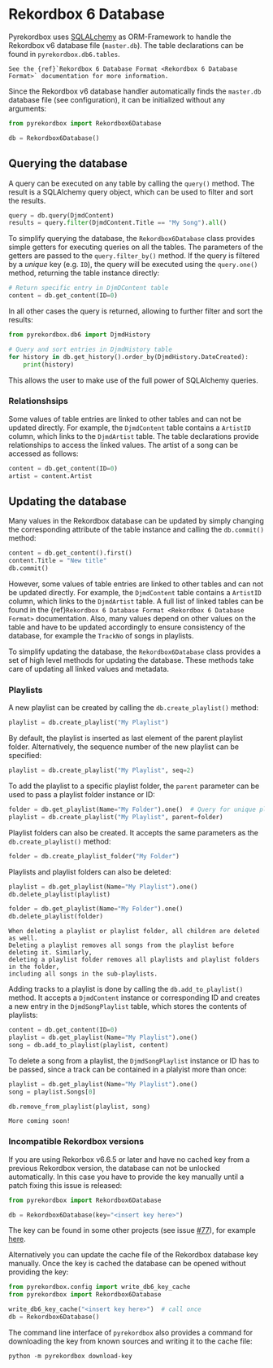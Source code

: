 # Rekordbox 6 Database

Pyrekordbox uses [SQLALchemy](https://www.sqlalchemy.org/) as ORM-Framework to handle the
Rekordbox v6 database file (``master.db``). The table declarations can be found in
``pyrekordbox.db6.tables``.

```{seealso}
See the {ref}`Rekordbox 6 Database Format <Rekordbox 6 Database Format>` documentation for more information.
```

Since the Rekordbox v6 database handler automatically finds the ``master.db`` database file
(see configuration), it can be initialized without any arguments:
````python
from pyrekordbox import Rekordbox6Database

db = Rekordbox6Database()
````

## Querying the database

A query can be executed on any table by calling the ``query()`` method. The result is
a SQLAlchemy query object, which can be used to filter and sort the results.
````python
query = db.query(DjmdContent)
results = query.filter(DjmdContent.Title == "My Song").all()
````

To simplify querying the database, the ``Rekordbox6Database`` class provides simple
getters for executing queries on all the tables. The parameters of the getters are
passed to the ``query.filter_by()`` method. If the query is filtered by a *unique* key
(e.g. ``ID``), the query will be executed using the ``query.one()`` method, returning the
table instance directly:
````python
# Return specific entry in DjmDContent table
content = db.get_content(ID=0)
````

In all other cases the query is returned, allowing to further filter and sort the results:
````python
from pyrekordbox.db6 import DjmdHistory

# Query and sort entries in DjmdHistory table
for history in db.get_history().order_by(DjmdHistory.DateCreated):
    print(history)
````

This allows the user to make use of the full power of SQLAlchemy queries.

### Relationshsips

Some values of table entries are linked to other tables and can not be updated
directly. For example, the ``DjmdContent`` table contains a ``ArtistID`` column, which
links to the ``DjmdArtist`` table. The table declarations provide relationships to
access the linked values. The artist of a song can be accessed as follows:
````python
content = db.get_content(ID=0)
artist = content.Artist
````


## Updating the database

Many values in the Rekordbox database can be updated by simply changing the corresponding
attribute of the table instance and calling the ``db.commit()`` method:
````python
content = db.get_content().first()
content.Title = "New title"
db.commit()
````

However, some values of table entries are linked to other tables and can not be updated
directly. For example, the ``DjmdContent`` table contains a ``ArtistID`` column, which
links to the ``DjmdArtist`` table. A full list of linked tables can be found in the
{ref}`Rekordbox 6 Database Format <Rekordbox 6 Database Format>` documentation.
Also, many values depend on other values on the table and have to be updated accordingly
to ensure consistency of the database, for example the ``TrackNo`` of songs in playlists.

To simplify updating the database, the ``Rekordbox6Database`` class provides a set of
high level methods for updating the database. These methods take care of updating all
linked values and metadata.

### Playlists

A new playlist can be created by calling the ``db.create_playlist()`` method:
````python
playlist = db.create_playlist("My Playlist")
````
By default, the playlist is inserted as last element of the parent playlist folder.
Alternatively, the sequence number of the new playlist can be specified:
````python
playlist = db.create_playlist("My Playlist", seq=2)
````
To add the playlist to a specific playlist folder, the ``parent`` parameter can be used
to pass a playlist folder instance or ID:
````python
folder = db.get_playlist(Name="My Folder").one()  # Query for unique playlist folder
playlist = db.create_playlist("My Playlist", parent=folder)
````

Playlist folders can also be created. It accepts the same parameters as the
``db.create_playlist()`` method:
````python
folder = db.create_playlist_folder("My Folder")
````

Playlists and playlist folders can also be deleted:
````python
playlist = db.get_playlist(Name="My Playlist").one()
db.delete_playlist(playlist)

folder = db.get_playlist(Name="My Folder").one()
db.delete_playlist(folder)
````

```{note}
When deleting a playlist or playlist folder, all children are deleted as well.
Deleting a playlist removes all songs from the playlist before deleting it. Similarly,
deleting a playlist folder removes all playlists and playlist folders in the folder,
including all songs in the sub-playlists.
```

Adding tracks to a playlist is done by calling the ``db.add_to_playlist()`` method.
It accepts a ```DjmdContent``` instance or corresponding ID and creates a new entry in
the ``DjmdSongPlaylist`` table, which stores the contents of playlists:
````python
content = db.get_content(ID=0)
playlist = db.get_playlist(Name="My Playlist").one()
song = db.add_to_playlist(playlist, content)
````

To delete a song from a playlist, the ``DjmdSongPlaylist`` instance or ID has to be passed,
since a track can be contained in a plalyist more than once:
````python
playlist = db.get_playlist(Name="My Playlist").one()
song = playlist.Songs[0]

db.remove_from_playlist(playlist, song)
````


```{note}
More coming soon!
```

### Incompatible Rekordbox versions

If you are using Rekorbox v6.6.5 or later and have no cached key from a previous
Rekordbox version, the database can not be unlocked automatically.
In this case you have to provide the key manually until a patch fixing this issue is released:
````python
from pyrekordbox import Rekordbox6Database

db = Rekordbox6Database(key="<insert key here>")
````

The key can be found in some other projects (see issue
[#77](https://github.com/dylanljones/pyrekordbox/issues/77)), for example [here][rb6-key].

Alternatively you can update the cache file of the Rekordbox database key
manually. Once the key is cached the database can be opened without providing the key:
````python
from pyrekordbox.config import write_db6_key_cache
from pyrekordbox import Rekordbox6Database

write_db6_key_cache("<insert key here>")  # call once
db = Rekordbox6Database()
````
The command line interface of ``pyrekordbox`` also
provides a command for downloading the key from known sources and writing it to the
cache file:
````shell
python -m pyrekordbox download-key
````



[rb6-key]: https://github.com/mganss/CueGen/blob/19878e6eb3f586dee0eb3eb4f2ce3ef18309de9d/CueGen/Generator.cs#L31
